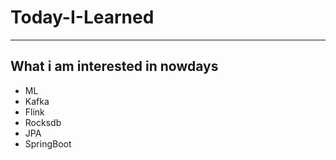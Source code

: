 # Today-I-Learned
---
## What i am interested in nowdays
* ML
* Kafka
* Flink
* Rocksdb
* JPA
* SpringBoot
